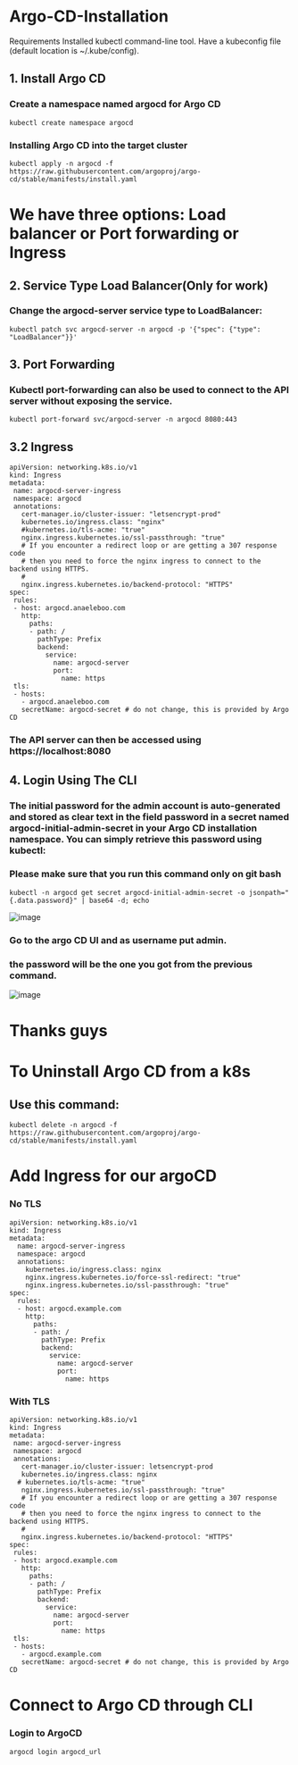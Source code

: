# Argo-CD-Installation
Requirements
Installed kubectl command-line tool.
Have a kubeconfig file (default location is ~/.kube/config).

## 1. Install Argo CD
### Create a namespace named argocd for Argo CD
```
kubectl create namespace argocd
```
### Installing Argo CD into the target cluster
```
kubectl apply -n argocd -f https://raw.githubusercontent.com/argoproj/argo-cd/stable/manifests/install.yaml
```
# We have three options: Load balancer or Port forwarding or Ingress
## 2. Service Type Load Balancer(Only for work)

### Change the argocd-server service type to LoadBalancer:
```
kubectl patch svc argocd-server -n argocd -p '{"spec": {"type": "LoadBalancer"}}'
```
## 3. Port Forwarding
### Kubectl port-forwarding can also be used to connect to the API server without exposing the service.
```
kubectl port-forward svc/argocd-server -n argocd 8080:443
```
## 3.2 Ingress
```
apiVersion: networking.k8s.io/v1
kind: Ingress
metadata:
 name: argocd-server-ingress
 namespace: argocd
 annotations:
   cert-manager.io/cluster-issuer: "letsencrypt-prod"
   kubernetes.io/ingress.class: "nginx"
   #kubernetes.io/tls-acme: "true"
   nginx.ingress.kubernetes.io/ssl-passthrough: "true"
   # If you encounter a redirect loop or are getting a 307 response code
   # then you need to force the nginx ingress to connect to the backend using HTTPS.
   #
   nginx.ingress.kubernetes.io/backend-protocol: "HTTPS"
spec:
 rules:
 - host: argocd.anaeleboo.com
   http:
     paths:
     - path: /
       pathType: Prefix
       backend:
         service:
           name: argocd-server
           port:
             name: https
 tls:
 - hosts:
   - argocd.anaeleboo.com
   secretName: argocd-secret # do not change, this is provided by Argo CD
 ```
### The API server can then be accessed using https://localhost:8080
## 4. Login Using The CLI
### The initial password for the admin account is auto-generated and stored as clear text in the field password in a secret named argocd-initial-admin-secret in your Argo CD installation namespace. You can simply retrieve this password using kubectl:
### Please make sure that you run this command only on git bash
```
kubectl -n argocd get secret argocd-initial-admin-secret -o jsonpath="{.data.password}" | base64 -d; echo
```
![image](https://user-images.githubusercontent.com/107158398/182578029-b1309b9e-7317-4b54-876f-c47285614dcd.png)

### Go to the argo CD UI and as username put admin. 
### the password will be the one you got from the previous command.
![image](https://user-images.githubusercontent.com/107158398/182578162-59320f6d-93f2-4e05-b5d0-d03867d3e367.png)
# Thanks guys
# To Uninstall Argo CD from a k8s
## Use this command:
```
kubectl delete -n argocd -f https://raw.githubusercontent.com/argoproj/argo-cd/stable/manifests/install.yaml
```
# Add Ingress for our argoCD
### No TLS
```
apiVersion: networking.k8s.io/v1
kind: Ingress
metadata:
  name: argocd-server-ingress
  namespace: argocd
  annotations:
    kubernetes.io/ingress.class: nginx
    nginx.ingress.kubernetes.io/force-ssl-redirect: "true"
    nginx.ingress.kubernetes.io/ssl-passthrough: "true"
spec:
  rules:
  - host: argocd.example.com
    http:
      paths:
      - path: /
        pathType: Prefix
        backend:
          service:
            name: argocd-server
            port:
              name: https
 ```
 ### With TLS
 ```
 apiVersion: networking.k8s.io/v1
kind: Ingress
metadata:
  name: argocd-server-ingress
  namespace: argocd
  annotations:
    cert-manager.io/cluster-issuer: letsencrypt-prod
    kubernetes.io/ingress.class: nginx
   # kubernetes.io/tls-acme: "true"
    nginx.ingress.kubernetes.io/ssl-passthrough: "true"
    # If you encounter a redirect loop or are getting a 307 response code
    # then you need to force the nginx ingress to connect to the backend using HTTPS.
    #
    nginx.ingress.kubernetes.io/backend-protocol: "HTTPS"
spec:
  rules:
  - host: argocd.example.com
    http:
      paths:
      - path: /
        pathType: Prefix
        backend:
          service:
            name: argocd-server
            port:
              name: https
  tls:
  - hosts:
    - argocd.example.com
    secretName: argocd-secret # do not change, this is provided by Argo CD
 ```
# Connect to Argo CD through CLI
### Login to ArgoCD
```
argocd login argocd_url
```
